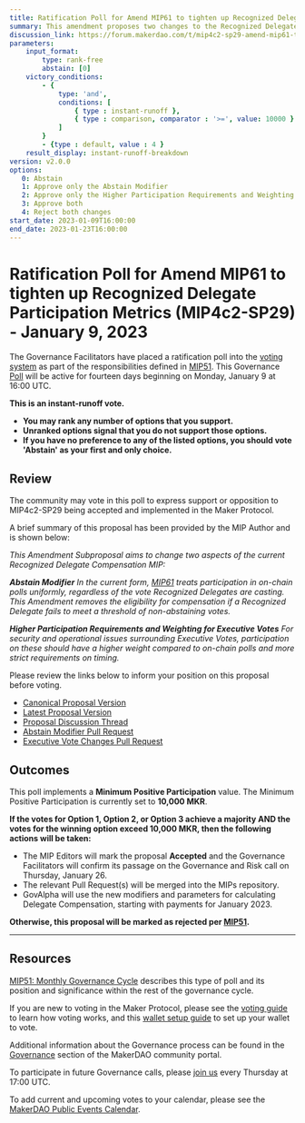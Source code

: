 ```yaml
---
title: Ratification Poll for Amend MIP61 to tighten up Recognized Delegate Participation Metrics (MIP4c2-SP29) - January 9, 2023
summary: This amendment proposes two changes to the Recognized Delegate Compensation MIP. (i) Setting a minimum threshold of non-abstaining votes for compensation eligibility and (ii) increasing the participation requirements in the case of executive votes. This Ratifcation Poll uses Ranked Choice Voting.
discussion_link: https://forum.makerdao.com/t/mip4c2-sp29-amend-mip61-to-tighten-up-recognized-delegate-participation-metrics/18696
parameters:
    input_format:
        type: rank-free
        abstain: [0]
    victory_conditions:
        - {
            type: 'and',
            conditions: [
                { type : instant-runoff },
                { type : comparison, comparator : '>=', value: 10000 }
            ]
        }
        - {type : default, value : 4 }
    result_display: instant-runoff-breakdown
version: v2.0.0
options:
   0: Abstain
   1: Approve only the Abstain Modifier
   2: Approve only the Higher Participation Requirements and Weighting for Executive Votes
   3: Approve both
   4: Reject both changes
start_date: 2023-01-09T16:00:00
end_date: 2023-01-23T16:00:00
---
```

# Ratification Poll for Amend MIP61 to tighten up Recognized Delegate Participation Metrics (MIP4c2-SP29) - January 9, 2023

The Governance Facilitators have placed a ratification poll into the [voting system](https://vote.makerdao.com/polling) as part of the responsibilities defined in [MIP51](https://mips.makerdao.com/mips/details/MIP51). This Governance [Poll](https://community-development.makerdao.com/en/learn/governance/on-chain-gov) will be active for fourteen days beginning on Monday, January 9 at 16:00 UTC.

**This is an instant-runoff vote.** 
- **You may rank any number of options that you support.** 
- **Unranked options signal that you do not support those options.**
- **If you have no preference to any of the listed options, you should vote 'Abstain' as your first and only choice.**

## Review

The community may vote in this poll to express support or opposition to MIP4c2-SP29 being accepted and implemented in the Maker Protocol.

A brief summary of this proposal has been provided by the MIP Author and is shown below:

*This Amendment Subproposal aims to change two aspects of the current Recognized Delegate Compensation MIP:*

***Abstain Modifier***
*In the current form, [MIP61](https://mips.makerdao.com/mips/details/MIP61) treats participation in on-chain polls uniformly, regardless of the vote Recognized Delegates are casting. This Amendment removes the eligibility for compensation if a Recognized Delegate fails to meet a threshold of non-abstaining votes.*

***Higher Participation Requirements and Weighting for Executive Votes***
*For security and operational issues surrounding Executive Votes, participation on these should have a higher weight compared to on-chain polls and more strict requirements on timing.*

Please review the links below to inform your position on this proposal before voting.
* [Canonical Proposal Version](https://github.com/makerdao/mips/blob/9f0e2c6af07583cd57a8d442e71b7ceba80c6185/MIP4/MIP4c2-Subproposals/MIP4c2-SP29.md)
* [Latest Proposal Version](https://mips.makerdao.com/mips/details/MIP4c2SP29)
* [Proposal Discussion Thread](https://forum.makerdao.com/t/mip4c2-sp29-amend-mip61-to-tighten-up-recognized-delegate-participation-metrics/18696)
* [Abstain Modifier Pull Request](https://github.com/makerdao/mips/pull/698)
* [Executive Vote Changes Pull Request](https://github.com/makerdao/mips/pull/699)

## Outcomes

This poll implements a **Minimum Positive Participation** value. The Minimum Positive Participation is currently set to **10,000 MKR**.

**If the votes for Option 1, Option 2, or Option 3 achieve a majority AND the votes for the winning option exceed 10,000 MKR, then the following actions will be taken:**
* The MIP Editors will mark the proposal **Accepted** and the Governance Facilitators will confirm its passage on the Governance and Risk call on Thursday, January 26.
* The relevant Pull Request(s) will be merged into the MIPs repository.
* GovAlpha will use the new modifiers and parameters for calculating Delegate Compensation, starting with payments for January 2023.

**Otherwise, this proposal will be marked as rejected per [MIP51](https://mips.makerdao.com/mips/details/MIP51#mip51c2-ratification-poll).**

---

## Resources

[MIP51: Monthly Governance Cycle](https://mips.makerdao.com/mips/details/MIP51) describes this type of poll and its position and significance within the rest of the governance cycle.

If you are new to voting in the Maker Protocol, please see the [voting guide](https://community-development.makerdao.com/en/learn/governance/how-voting-works/) to learn how voting works, and this [wallet setup guide](https://community-development.makerdao.com/en/learn/governance/voting-setup/) to set up your wallet to vote.

Additional information about the Governance process can be found in the [Governance](https://community-development.makerdao.com/en/learn/governance) section of the MakerDAO community portal.

To participate in future Governance calls, please [join us](https://github.com/makerdao/community/tree/master/governance/governance-and-risk-meetings) every Thursday at 17:00 UTC.

To add current and upcoming votes to your calendar, please see the [MakerDAO Public Events Calendar](https://calendar.google.com/calendar/embed?src=makerdao.com_3efhm2ghipksegl009ktniomdk%40group.calendar.google.com&ctz=UTC&mode=week&showCalendars=0&showPrint=0).


